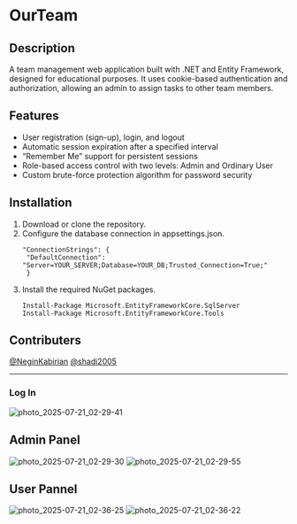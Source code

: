 # OurTeam

## Description
A team management web application built with .NET and Entity Framework, designed for educational purposes. It uses cookie-based authentication and authorization, allowing an admin to assign tasks to other team members.

## Features
- User registration (sign-up), login, and logout
- Automatic session expiration after a specified interval
- “Remember Me” support for persistent sessions
- Role-based access control with two levels: Admin and Ordinary User
- Custom brute-force protection algorithm for password security

## Installation
1. Download or clone the repository.
2. Configure the database connection in appsettings.json.
   ```
   "ConnectionStrings": {
    "DefaultConnection": "Server=YOUR_SERVER;Database=YOUR_DB;Trusted_Connection=True;"
    }
3. Install the required NuGet packages.
   ```
   Install-Package Microsoft.EntityFrameworkCore.SqlServer
   Install-Package Microsoft.EntityFrameworkCore.Tools

## Contributers
[@NeginKabirian](https://github.com/NeginKabirian)
[@shadi2005](https://github.com/Shadi2005)

------------------------------------------------------------

### Log In
![photo_2025-07-21_02-29-41](https://github.com/user-attachments/assets/edb429df-d555-4905-a84e-048133d9ff3f)

## Admin Panel
![photo_2025-07-21_02-29-30](https://github.com/user-attachments/assets/ac56d44f-3434-4d34-886b-2aa6b982b13a)
![photo_2025-07-21_02-29-55](https://github.com/user-attachments/assets/92521a6c-d0c9-425d-bd0f-35a6a3f933d2)

## User Pannel
![photo_2025-07-21_02-36-25](https://github.com/user-attachments/assets/6779f805-8860-4409-89ed-30d10368518f)
![photo_2025-07-21_02-36-22](https://github.com/user-attachments/assets/33c1b18f-809d-4362-b118-0c7ceff6db22)
